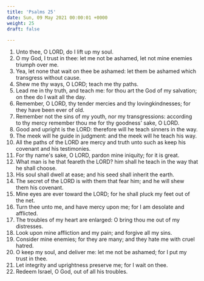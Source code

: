 ```yaml
---
title: 'Psalms 25'
date: Sun, 09 May 2021 00:00:01 +0000
weight: 25
draft: false
  
---
```


1. Unto thee, O LORD, do I lift up my soul.
2. O my God, I trust in thee: let me not be ashamed, let not mine enemies triumph over me.
3. Yea, let none that wait on thee be ashamed: let them be ashamed which transgress without cause.
4. Shew me thy ways, O LORD; teach me thy paths.
5. Lead me in thy truth, and teach me: for thou art the God of my salvation; on thee do I wait all the day.
6. Remember, O LORD, thy tender mercies and thy lovingkindnesses; for they have been ever of old.
7. Remember not the sins of my youth, nor my transgressions: according to thy mercy remember thou me for thy goodness' sake, O LORD.
8. Good and upright is the LORD: therefore will he teach sinners in the way.
9. The meek will he guide in judgment: and the meek will he teach his way.
10. All the paths of the LORD are mercy and truth unto such as keep his covenant and his testimonies.
11. For thy name's sake, O LORD, pardon mine iniquity; for it is great.
12. What man is he that feareth the LORD? him shall he teach in the way that he shall choose.
13. His soul shall dwell at ease; and his seed shall inherit the earth.
14. The secret of the LORD is with them that fear him; and he will shew them his covenant.
15. Mine eyes are ever toward the LORD; for he shall pluck my feet out of the net.
16. Turn thee unto me, and have mercy upon me; for I am desolate and afflicted.
17. The troubles of my heart are enlarged: O bring thou me out of my distresses.
18. Look upon mine affliction and my pain; and forgive all my sins.
19. Consider mine enemies; for they are many; and they hate me with cruel hatred.
20. O keep my soul, and deliver me: let me not be ashamed; for I put my trust in thee.
21. Let integrity and uprightness preserve me; for I wait on thee.
22. Redeem Israel, O God, out of all his troubles.
